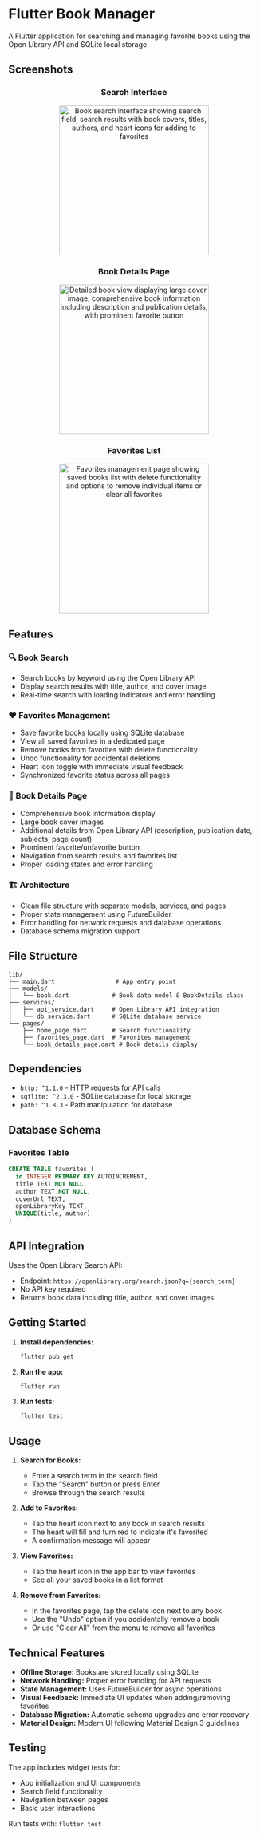 # Flutter Book Manager

A Flutter application for searching and managing favorite books using the Open Library API and SQLite local storage.

## Screenshots

<div align="center">

### Search Interface

<img src="screenshots/search_interface.png" alt="Book search interface showing search field, search results with book covers, titles, authors, and heart icons for adding to favorites" width="300"/>

### Book Details Page

<img src="screenshots/book_details.png" alt="Detailed book view displaying large cover image, comprehensive book information including description and publication details, with prominent favorite button" width="300"/>

### Favorites List

<img src="screenshots/favorites_list.png" alt="Favorites management page showing saved books list with delete functionality and options to remove individual items or clear all favorites" width="300"/>

</div>

## Features

### 🔍 Book Search

- Search books by keyword using the Open Library API
- Display search results with title, author, and cover image
- Real-time search with loading indicators and error handling

### ❤️ Favorites Management

- Save favorite books locally using SQLite database
- View all saved favorites in a dedicated page
- Remove books from favorites with delete functionality
- Undo functionality for accidental deletions
- Heart icon toggle with immediate visual feedback
- Synchronized favorite status across all pages

### 📖 Book Details Page

- Comprehensive book information display
- Large book cover images
- Additional details from Open Library API (description, publication date, subjects, page count)
- Prominent favorite/unfavorite button
- Navigation from search results and favorites list
- Proper loading states and error handling

### 🏗️ Architecture

- Clean file structure with separate models, services, and pages
- Proper state management using FutureBuilder
- Error handling for network requests and database operations
- Database schema migration support

## File Structure

```
lib/
├── main.dart                 # App entry point
├── models/
│   └── book.dart            # Book data model & BookDetails class
├── services/
│   ├── api_service.dart     # Open Library API integration
│   └── db_service.dart      # SQLite database service
└── pages/
    ├── home_page.dart       # Search functionality
    ├── favorites_page.dart  # Favorites management
    └── book_details_page.dart # Book details display
```

## Dependencies

- `http: ^1.1.0` - HTTP requests for API calls
- `sqflite: ^2.3.0` - SQLite database for local storage
- `path: ^1.8.3` - Path manipulation for database

## Database Schema

### Favorites Table

```sql
CREATE TABLE favorites (
  id INTEGER PRIMARY KEY AUTOINCREMENT,
  title TEXT NOT NULL,
  author TEXT NOT NULL,
  coverUrl TEXT,
  openLibraryKey TEXT,
  UNIQUE(title, author)
)
```

## API Integration

Uses the Open Library Search API:

- Endpoint: `https://openlibrary.org/search.json?q={search_term}`
- No API key required
- Returns book data including title, author, and cover images

## Getting Started

1. **Install dependencies:**

   ```bash
   flutter pub get
   ```

2. **Run the app:**

   ```bash
   flutter run
   ```

3. **Run tests:**
   ```bash
   flutter test
   ```

## Usage

1. **Search for Books:**

   - Enter a search term in the search field
   - Tap the "Search" button or press Enter
   - Browse through the search results

2. **Add to Favorites:**

   - Tap the heart icon next to any book in search results
   - The heart will fill and turn red to indicate it's favorited
   - A confirmation message will appear

3. **View Favorites:**

   - Tap the heart icon in the app bar to view favorites
   - See all your saved books in a list format

4. **Remove from Favorites:**
   - In the favorites page, tap the delete icon next to any book
   - Use the "Undo" option if you accidentally remove a book
   - Or use "Clear All" from the menu to remove all favorites

## Technical Features

- **Offline Storage:** Books are stored locally using SQLite
- **Network Handling:** Proper error handling for API requests
- **State Management:** Uses FutureBuilder for async operations
- **Visual Feedback:** Immediate UI updates when adding/removing favorites
- **Database Migration:** Automatic schema upgrades and error recovery
- **Material Design:** Modern UI following Material Design 3 guidelines

## Testing

The app includes widget tests for:

- App initialization and UI components
- Search field functionality
- Navigation between pages
- Basic user interactions

Run tests with: `flutter test`
